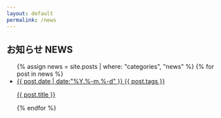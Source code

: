 ```yaml
---
layout: default
permalink: /news
---
```

<h2 class="text-4xl text-center mb-8 mt-30 xl:mt-15">
  お知らせ
  <span class="block mt-5 text-2xl">NEWS</span>
</h2>

<ul class="max-w-248 mx-auto px-8 flex flex-wrap *:w-full justify-between divide-y divide-[#ccc]">
  {% assign news = site.posts | where: "categories", "news" %}
  {% for post in news %}
    <li class="py-4">
      <a href="{{ post.url }}">
        <div class="flex gap-x-2">
          <time class="text-sm text-gray-600">{{ post.date | date:"%Y.%-m.%-d" }}</time>
          <span class="block min-w-24 text-center px-4 py-px rounded-xs bg-[#cc8f2e] text-white">{{ post.tags }}</span>
        </div>
        <p>{{ post.title }}</p>
      </a>
    </li>
  {% endfor %}
</ul>
